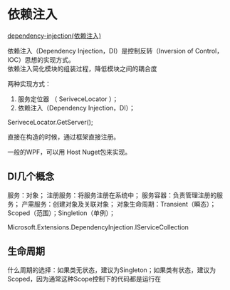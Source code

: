 # 依赖注入

[dependency-injection(依赖注入)](https://learn.microsoft.com/zh-cn/dotnet/core/extensions/dependency-injection)

依赖注入（Dependency Injection，DI）是控制反转（Inversion of Control，IOC）思想的实现方式。  
依赖注入简化模块的组装过程，降低模块之间的耦合度  

两种实现方式：  
1. 服务定位器 （ SeriveceLocator ）；
2. 依赖注入（Dependency Injection，DI）；

SeriveceLocator.GetServer();

直接在构造的时候，通过框架直接注册。

一般的WPF，可以用 Host Nuget包来实现。

## DI几个概念

服务：对象；
注册服务：将服务注册在系统中；
服务容器：负责管理注册的服务；
产需服务：创建对象及关联对象；
对象生命周期：Transient（瞬态）；Scoped（范围）；Singletion（单例）；

Microsoft.Extensions.DependencyInjection.IServiceCollection 

## 生命周期

什么周期的选择：如果类无状态，建议为Singleton；如果类有状态，建议为Scoped，因为通常这种Scope控制下的代码都是运行在